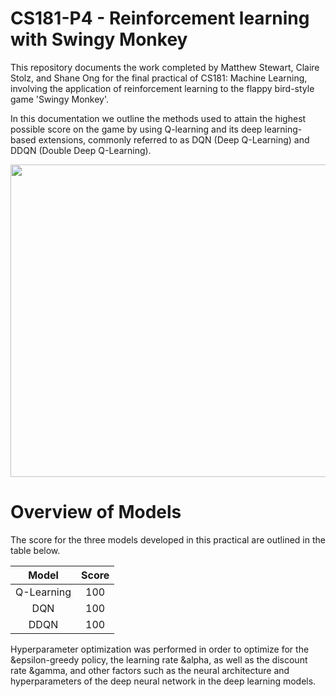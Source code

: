 # CS181-P4 - Reinforcement learning with Swingy Monkey

This repository documents the work completed by Matthew Stewart, Claire Stolz, and Shane Ong for the final practical of CS181: Machine Learning, involving the application of reinforcement learning to the flappy bird-style game 'Swingy Monkey'.

In this documentation we outline the methods used to attain the highest possible score on the game by using Q-learning and its deep learning-based extensions, commonly referred to as DQN (Deep Q-Learning) and DDQN (Double Deep Q-Learning).

<p align="center">
  <img width="700" height="500" src="https://github.com/mrdragonbear/CS181-P4/blob/master/Swingy_Monkey.png">
</p>



# Overview of Models

The score for the three models developed in this practical are outlined in the table below.
  
Model | Score
:------------: | :-------------:
Q-Learning | 100
DQN | 100
DDQN | 100

Hyperparameter optimization was performed in order to optimize for the &epsilon-greedy policy, the learning rate &alpha, as well as the discount rate &gamma, and other factors such as the neural architecture and hyperparameters of the deep neural network in the deep learning models.

